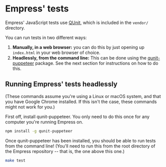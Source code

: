 # Empress' tests

Empress' JavaScript tests use [QUnit](https://qunitjs.com/), which is included
in the `vendor/` directory.

You can run tests in two different ways:

1. **Manually, in a web browser:** you can do this by just opening up
   `index.html` in your web browser of choice.
2. **Headlessly, from the command line:** This can be done using the
   [qunit-puppeteer](https://github.com/davidtaylorhq/qunit-puppeteer) package.
   See the next section for instructions on how to do this.

## Running Empress' tests headlessly

(These commands assume you're using a Linux or macOS system, and that you have
Google Chrome installed. If this isn't the case, these commands might not work
for you.)

First off, install qunit-puppeteer. You only need to do this once for any
computer you're running Empress on.

```bash
npm install -g qunit-puppeteer
```

Once qunit-puppeteer has been installed, you should be able to run tests from
the command line! (You'll need to run this from the root directory of the
Empress repository -- that is, the one above this one.)

```bash
make test
```
